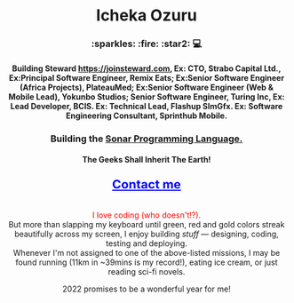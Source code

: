 <head>
  <link rel="stylesheet" href="https://stackpath.bootstrapcdn.com/bootstrap/4.5.2/css/bootstrap.min.css" />
 </head>

<h1 align="center">Icheka Ozuru</h1>
<h3 align="center">
  :sparkles: :fire: :star2: 💻
</h3>
<h4 align="center">Building Steward <a href="https://joinsteward.com">https://joinsteward.com</a>, Ex: CTO, Strabo Capital Ltd., Ex:Principal Software Engineer, Remix Eats; Ex:Senior Software Engineer (Africa Projects), PlateauMed; Ex:Senior Software Engineer (Web & Mobile Lead), Yokunbo Studios; Senior Software Engineer, Turing Inc, Ex: Lead Developer, BCIS. Ex: Technical Lead, Flashup SImGfx. Ex: Software Engineering Consultant, Sprinthub Mobile.
</h4>
<h3 align="center">
  Building the <a href="https://github.com/Icheka/sonar-lang">Sonar Programming Language.</a>
</h3>
<h4 align="center">The Geeks Shall Inherit The Earth!</h4>
<div align="center">
  <h3><a style="color: blue; font-size: 22px;" href="mailto:rhemafortune@gmail.com">Contact me</a></h3>
  <br />

<div style="text-align: center; color: red;">I love coding (who doesn't!?).</div>
But more than slapping my keyboard until green, red and gold colors streak beautifully across my screen, I enjoy building <i>stuff</i> &mdash; designing, coding, testing and deploying. <br />
Whenever I'm not assigned to one of the above-listed missions, I may be found running (11km in ~39mins is my record!), eating ice cream, or just reading sci-fi novels.

2022 promises to be a wonderful year for me!
